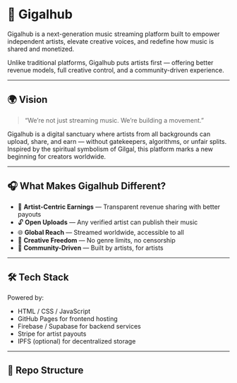 # 🚀 Gigalhub

Gigalhub is a next-generation music streaming platform built to empower independent artists, elevate creative voices, and redefine how music is shared and monetized.

Unlike traditional platforms, Gigalhub puts artists first — offering better revenue models, full creative control, and a community-driven experience.

---

## 🌍 Vision

> “We’re not just streaming music. We’re building a movement.”

Gigalhub is a digital sanctuary where artists from all backgrounds can upload, share, and earn — without gatekeepers, algorithms, or unfair splits. Inspired by the spiritual symbolism of Gilgal, this platform marks a new beginning for creators worldwide.

---

## 🎧 What Makes Gigalhub Different?

- 💸 **Artist-Centric Earnings** — Transparent revenue sharing with better payouts  
- 🔓 **Open Uploads** — Any verified artist can publish their music  
- 🌐 **Global Reach** — Streamed worldwide, accessible to all  
- 🎨 **Creative Freedom** — No genre limits, no censorship  
- 🤝 **Community-Driven** — Built by artists, for artists

---

## 🛠️ Tech Stack

Powered by:
- HTML / CSS / JavaScript  
- GitHub Pages for frontend hosting  
- Firebase / Supabase for backend services  
- Stripe for artist payouts  
- IPFS (optional) for decentralized storage

---

## 📂 Repo Structure

